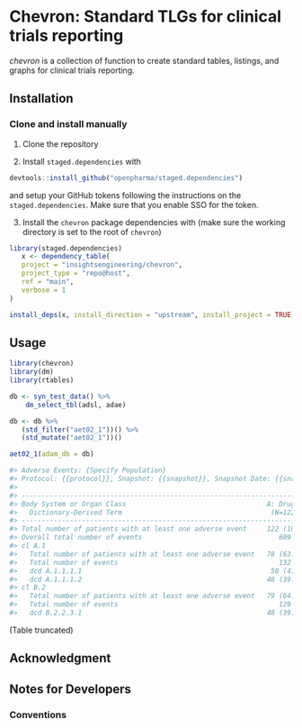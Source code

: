 # Chevron: Standard TLGs for clinical trials reporting


*chevron* is a collection of function to create standard tables, listings, and graphs for clinical trials reporting.

## Installation

### Clone and install manually

1. Clone the repository

2. Install `staged.dependencies` with
  ```r
  devtools::install_github("openpharma/staged.dependencies")
  ```
  and setup your GitHub tokens following the instructions on the `staged.dependencies`.  Make sure that you enable SSO for the token.
  
3. Install the `chevron` package dependencies with (make sure the working directory is set to the root of `chevron`)
  ```r
  library(staged.dependencies)
     x <- dependency_table(
     project = "insightsengineering/chevron", 
     project_type = "repo@host", 
     ref = "main", 
     verbose = 1
  )

  install_deps(x, install_direction = "upstream", install_project = TRUE)
  ```


## Usage

```r
library(chevron)
library(dm)
library(rtables)

db <- syn_test_data() %>%
    dm_select_tbl(adsl, adae)

db <- db %>%
   (std_filter("aet02_1"))() %>%
   (std_mutate("aet02_1"))()

aet02_1(adam_db = db)

#> Adverse Events: {Specify Population}
#> Protocol: {{protocol}}, Snapshot: {{snapshot}}, Snapshot Date: {{snapshot-date}}, Cutoff Date: {{cutoff-date}}
#> 
#> -----------------------------------------------------------------------------------------------------
#> Body System or Organ Class                                   A: Drug X    B: Placebo   C: Combination
#>   Dictionary-Derived Term                                     (N=122)      (N=123)        (N=120)    
#> -----------------------------------------------------------------------------------------------------
#> Total number of patients with at least one adverse event     122 (100%)   123 (100%)     120 (100%)  
#> Overall total number of events                                  609          622            703      
#> cl A.1                                                                                               
#>   Total number of patients with at least one adverse event   78 (63.9%)    75 (61%)      89 (74.2%)  
#>   Total number of events                                        132          130            160      
#>   dcd A.1.1.1.1                                               50 (41%)    45 (36.6%)     63 (52.5%)  
#>   dcd A.1.1.1.2                                              48 (39.3%)    48 (39%)      50 (41.7%)  
#> cl B.2                                                                                               
#>   Total number of patients with at least one adverse event   79 (64.8%)   74 (60.2%)     85 (70.8%)  
#>   Total number of events                                        129          138            143      
#>   dcd B.2.2.3.1                                              48 (39.3%)   54 (43.9%)     51 (42.5%)  
```

(Table truncated)


## Acknowledgment


## Notes for Developers

### Conventions
